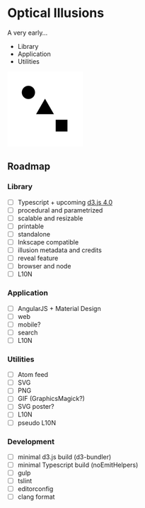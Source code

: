 # Optical Illusions

A very early&hellip;

- Library
- Application
- Utilities

![preview](./build/thumbnails/gif/all.gif "animation")

## Roadmap

### Library
- [ ] Typescript + upcoming [d3.js 4.0](https://github.com/d3)
- [ ] procedural and parametrized
- [ ] scalable and resizable
- [ ] printable
- [ ] standalone
- [ ] Inkscape compatible
- [ ] illusion metadata and credits
- [ ] reveal feature
- [ ] browser and node
- [ ] L10N

### Application
- [ ] AngularJS + Material Design
- [ ] web
- [ ] mobile?
- [ ] search
- [ ] L10N

### Utilities
- [ ] Atom feed
- [ ] SVG
- [ ] PNG
- [ ] GIF (GraphicsMagick?)
- [ ] SVG poster?
- [ ] L10N
- [ ] pseudo L10N

### Development
- [ ] minimal d3.js build (d3-bundler)
- [ ] minimal Typescript build (noEmitHelpers)
- [ ] gulp
- [ ] tslint
- [ ] editorconfig
- [ ] clang format
